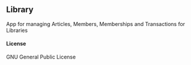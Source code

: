 ## Library

App for managing Articles, Members, Memberships and Transactions for Libraries 

#### License

GNU General Public License